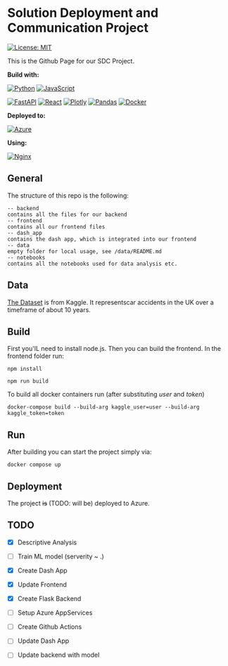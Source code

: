 # Solution Deployment and Communication Project

[![License: MIT](https://img.shields.io/badge/License-MIT-yellow.svg)](https://opensource.org/licenses/MIT)

This is the Github Page for our SDC Project.

**Build with:**

[![Python](https://img.shields.io/badge/python-3670A0?style=for-the-badge&logo=python&logoColor=ffdd54)](https://www.python.org/)
[![JavaScript](https://img.shields.io/badge/javascript-%23323330.svg?style=for-the-badge&logo=javascript&logoColor=%23F7DF1E)](https://www.javascript.com/)

[![FastAPI](https://img.shields.io/badge/FastAPI-005571?style=for-the-badge&logo=fastapi)](https://fastapi.tiangolo.com/)
[![React](https://img.shields.io/badge/react-%2320232a.svg?style=for-the-badge&logo=react&logoColor=%2361DAFB)](https://reactjs.org/)
[![Plotly](https://img.shields.io/badge/Plotly-%233F4F75.svg?style=for-the-badge&logo=plotly&logoColor=white)](https://plotly.com/)
[![Pandas](https://img.shields.io/badge/pandas-%23150458.svg?style=for-the-badge&logo=pandas&logoColor=white)](https://pandas.pydata.org/)
[![Docker](https://img.shields.io/badge/docker-%230db7ed.svg?style=for-the-badge&logo=docker&logoColor=white)](https://www.docker.com/)

**Deployed to:**

[![Azure](https://img.shields.io/badge/azure-%230072C6.svg?style=for-the-badge&logo=azure-devops&logoColor=white)](https://azure.microsoft.com)

**Using:**

[![Nginx](https://img.shields.io/badge/nginx-%23009639.svg?style=for-the-badge&logo=nginx&logoColor=white)](https://www.nginx.com/)

## General

The structure of this repo is the following:
````
-- backend
contains all the files for our backend
-- frontend
contains all our frontend files
-- dash_app
contains the dash app, which is integrated into our frontend
-- data
empty folder for local usage, see /data/README.md
-- notebooks
contains all the notebooks used for data analysis etc. 
````

## Data

[The Dataset](https://www.kaggle.com/benoit72/uk-accidents-10-years-history-with-many-variables) is from Kaggle. It representscar accidents in the UK over a timeframe of about 10 years.

## Build
First you'lL need to install node.js. Then you can build the frontend. In the frontend folder run:
```
npm install
```

```
npm run build
```

To build all docker containers run (after substituting *user* and *token*)
````
docker-compose build --build-arg kaggle_user=user --build-arg kaggle_token=token
````

## Run
After building you can start the project simply via:
````
docker compose up
````

## Deployment
The project ~~is~~ (TODO: will be) deployed to Azure.

## TODO

- [x] Descriptive Analysis
- [ ] Train ML model (serverity ~ .)
- [x] Create Dash App
- [x] Update Frontend
- [x] Create Flask Backend
- [ ] Setup Azure AppServices
- [ ] Create Github Actions
- [ ] Update Dash App
- [ ] Update backend with model




